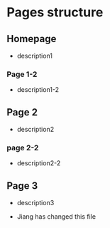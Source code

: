 # Pages structure

## Homepage

- description1

### Page 1-2

- description1-2

## Page 2

- description2

### page 2-2

- description2-2

## Page 3

- description3

- Jiang has changed this file
